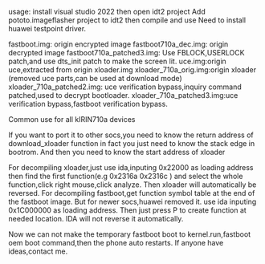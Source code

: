 usage:
install visual studio 2022
then open idt2 project
Add pototo.imageflasher project to idt2
then compile and use
Need to install huawei testpoint driver.

fastboot.img: origin encrypted image
fastboot710a_dec.img: origin decrypted image
fastboot710a_patched3.img: Use FBLOCK,USERLOCK patch,and use dts_init patch to make the screen lit.
uce.img:origin uce,extracted from origin xloader.img
xloader_710a_orig.img:origin xloader (removed uce parts,can be used at download mode)
xloader_710a_patched2.img: uce verification bypass,inquiry command patched,used to decrypt bootloader.
xloader_710a_patched3.img:uce verification bypass,fastboot verification bypass.

Common use for all kIRIN710a devices

If you want to port it to other socs,you need to know the return address of download_xloader function
  in fact you just need to know the stack edge in bootrom.
And then you need to know the start address of xloader

For decompiling xloader,just use ida,inputing 0x22000  as loading address
then find the first function(e.g 0x2316a 0x2316c ) and select the whole function,click right mouse,click analyze.
  Then xloader will automatically be reversed.
For decompiling fastboot,get function symbol table at the end  of the fastboot image.
But for newer socs,huawei removed it.
use ida inputing 0x1C000000 as loading address.
Then just press P to create function at needed location.
IDA will not reverse it automatically.



Now we can not make the temporary fastboot boot to kernel.run,fastboot oem boot command,then the phone auto restarts.
If anyone have ideas,contact me.

